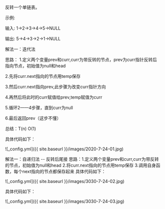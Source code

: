 反转一个单链表。

示例:

输入: 1->2->3->4->5->NULL

输出: 5->4->3->2->1->NULL

解法一：迭代法

思路：
1.定义两个变量prev和curr,curr为带反转的节点，prev为curr指针反转后指向节点，初始值为null和head
    
2.先将curr.next指向的节点用temp保存
     
3.然后curr.next指向prev,此步骤为改变curr指针方向
     
4.再然后将此时的curr赋值给prev,temp赋值为curr
      
5.循环2——4步骤，直到curr为null
     
6.最后返回prev（这步不懂）

总结：T(n)   O(1)

具体代码如下：
 
![_config.yml]({{ site.baseurl }}/images/2020-7-24-01.jpg)

解法一：自递归法 -- 反转后尾接
思路：1.定义两个变量prev和curr,curr为带反转的节点，初始值为null和head
      2.将curr.next指向的节点用temp保存
      3.调用自身函数，每个next指向的节点都保存起来
具体代码如下：
      
![_config.yml]({{ site.baseurl }}/images/3030-7-24-02.jpg)

具体代码如下：
      
![_config.yml]({{ site.baseurl }}/images/3030-7-24-03.jpg)

 
